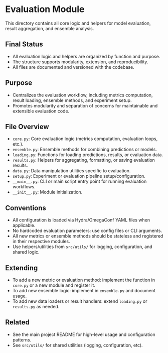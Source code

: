 # Evaluation Module

This directory contains all core logic and helpers for model evaluation, result aggregation, and ensemble analysis.

## Final Status
- All evaluation logic and helpers are organized by function and purpose.
- The structure supports modularity, extension, and reproducibility.
- All files are documented and versioned with the codebase.

## Purpose
- Centralizes the evaluation workflow, including metrics computation, result loading, ensemble methods, and experiment setup.
- Promotes modularity and separation of concerns for maintainable and extensible evaluation code.

## File Overview
- `core.py`: Core evaluation logic (metrics computation, evaluation loops, etc.).
- `ensemble.py`: Ensemble methods for combining predictions or models.
- `loading.py`: Functions for loading predictions, results, or evaluation data.
- `results.py`: Helpers for aggregating, formatting, or saving evaluation results.
- `data.py`: Data manipulation utilities specific to evaluation.
- `setup.py`: Experiment or evaluation pipeline setup/configuration.
- `__main__.py`: CLI or main script entry point for running evaluation workflows.
- `__init__.py`: Module initialization.

## Conventions
- All configuration is loaded via Hydra/OmegaConf YAML files when applicable.
- No hardcoded evaluation parameters: use config files or CLI arguments.
- All new metrics or ensemble methods should be stateless and registered in their respective modules.
- Use helpers/utilities from `src/utils/` for logging, configuration, and shared logic.

## Extending
- To add a new metric or evaluation method: implement the function in `core.py` or a new module and register it.
- To add new ensemble logic: implement in `ensemble.py` and document usage.
- To add new data loaders or result handlers: extend `loading.py` or `results.py` as needed.

## Related
- See the main project README for high-level usage and configuration patterns.
- See `src/utils/` for shared utilities (logging, configuration, etc). 